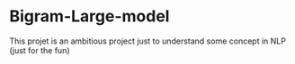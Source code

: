 # Bigram-Large-model
This projet is an ambitious project just to understand some concept in NLP (just for the fun)

